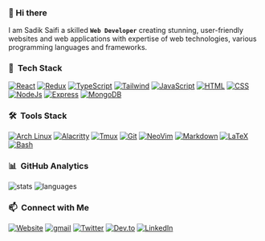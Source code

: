 ### 👋 Hi there

I am Sadik Saifi a skilled **`Web Developer`** creating stunning, user-friendly websites and web applications with expertise of web technologies, various programming languages and frameworks.

### 🚀 &nbsp;Tech Stack

[![React](https://img.shields.io/badge/React.Js-007ACC?style=flat&logo=react&logoColor=white)](https://react.dev/)
[![Redux](https://img.shields.io/badge/Redux-593D88?style=flat&logo=redux&logoColor=white)](https://redux.js.org/)
[![TypeScript](https://img.shields.io/badge/TypeScript-007ACC?style=flat&logo=typescript&logoColor=white)](https://www.typescriptlang.org/)
[![Tailwind](https://img.shields.io/badge/Tailwind_CSS-38B2AC?style=flat&logo=tailwind-css&logoColor=white)](https://tailwindcss.com/)
[![JavaScript](https://img.shields.io/badge/JavaScript-F7DF1E?style=flat&logo=javascript&logoColor=black)](https://developer.mozilla.org/en-US/docs/Web/JavaScript)
[![HTML](https://img.shields.io/badge/Html-%23E34F26.svg?style=flat&logo=html5&logoColor=white)](https://developer.mozilla.org/en-US/docs/Web/HTML)
[![CSS](https://img.shields.io/badge/-CSS-1572B6?style=flat&logo=CSS3&logoColor=white)](https://developer.mozilla.org/en-US/docs/Web/CSS)
[![NodeJs](https://img.shields.io/badge/Node.Js-43853D?style=flat&logo=node.js&logoColor=white)](https://nodejs.org/)
[![Express](https://img.shields.io/badge/Express.Js-404D59?style=flat&logo=express)](https://expressjs.com/)
[![MongoDB](https://img.shields.io/badge/MongoDB-4EA94B?style=flat&logo=mongodb&logoColor=white)](https://www.mongodb.com/)


### 🛠️ &nbsp;Tools Stack

[![Arch Linux](https://img.shields.io/badge/Arch_Linux-1793D1?style=flat&logo=arch-linux&logoColor=white)](https://www.archlinux.org/)
[![Alacritty](https://img.shields.io/badge/Alacritty-F46D01?style=flat&logo=alacritty&logoColor=white)](https://github.com/alacritty/alacritty)
[![Tmux](https://img.shields.io/badge/Tmux-1BB91F?style=flat&logo=tmux&logoColor=white)](https://github.com/tmux/tmux)
[![Git](https://img.shields.io/badge/Git-E44C30?style=flat&logo=git&logoColor=white)](https://git-scm.com/)
[![NeoVim](https://img.shields.io/badge/NeoVim-%2357A143.svg?&style=flat&logo=neovim&logoColor=white)](https://neovim.io/)
[![Markdown](https://img.shields.io/badge/Markdown-000000?style=flat&logo=markdown&logoColor=white)](https://www.markdownguide.org/)
[![LaTeX](https://img.shields.io/badge/LaTeX-%23008080.svg?style=flat&logo=latex&logoColor=white)](https://www.latex-project.org/)
[![Bash](https://img.shields.io/badge/Bash_Script-blue?style=flat&logo=gnu-bash&logoColor=white)](https://www.gnu.org/software/bash/)


### 📊 &nbsp;GitHub Analytics

![stats](https://github-readme-stats.vercel.app/api?username=sadikeey&theme=gotham&show_icons=true&border_color=2e3440)
![languages](https://github-readme-stats.vercel.app/api/top-langs/?username=sadikeey&layout=compact&exclude_repo=sadikeey.github.io&theme=gotham&border_color=2e3440&card_width=250)

### 📫 &nbsp;Connect with Me

[![Website](https://img.shields.io/badge/sadiksaifi.dev-000000?style=flat&logo=WebStorm&logoColor=white)](https://www.sadiksaifi.dev)
[![gmail](https://img.shields.io/badge/Gmail-D14836?style=flat&logo=gmail&logoColor=white)](mailto:sadiksaifi205@gmail.com)
[![Twitter](https://img.shields.io/badge/-Twitter-1DA1F2?style=flat&logo=Twitter&logoColor=white)](https://www.twitter.com/sadikeey/)
[![Dev.to](https://img.shields.io/badge/dev.to-0A0A0A?style=flat&logo=devdotto&logoColor=white)](https://dev.to/sadikeey)
[![LinkedIn](https://img.shields.io/badge/LinkedIn-0077B5?style=flat&logo=linkedin&logoColor=white)](https://www.linkedin.com/in/sadikeey)